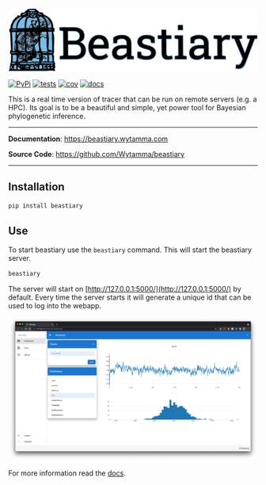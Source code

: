 ![beastiary logo](docs/images/logo.png)


[![PyPi](https://img.shields.io/pypi/v/beastiary.svg)](https://pypi.org/project/beastiary/)
[![tests](https://github.com/Wytamma/beastiary/actions/workflows/test.yml/badge.svg)](https://github.com/Wytamma/beastiary/actions/workflows/test.yml)
[![cov](https://codecov.io/gh/Wytamma/beastiary/branch/master/graph/badge.svg)](https://codecov.io/gh/Wytamma/beastiary)
[![docs](https://github.com/Wytamma/beastiary/actions/workflows/docs.yml/badge.svg)](https://beastiary.wytamma.com/)

This is a real time version of tracer that can be run on remote servers (e.g. a HPC). Its goal is to be a beautiful and simple, yet power tool for Bayesian phylogenetic inference.

---

**Documentation**: <a href="https://beastiary.wytamma.com" target="_blank">https://beastiary.wytamma.com</a>

**Source Code**: <a href="https://github.com/Wytamma/beastiaryi" target="_blank">https://github.com/Wytamma/beastiary</a>

---

## Installation
```bash
pip install beastiary
```

## Use
To start beastiary use the `beastiary` command. This will start the beastiary server. 

```bash
beastiary
```

The server will start on [http://127.0.0.1:5000/](http://127.0.0.1:5000/) by default. Every time the server starts it will generate a unique id that can be used to log into the webapp. 

![](docs/images/screen_shot.png)

For more information read the [docs](https://beastiary.wytamma.com/).
